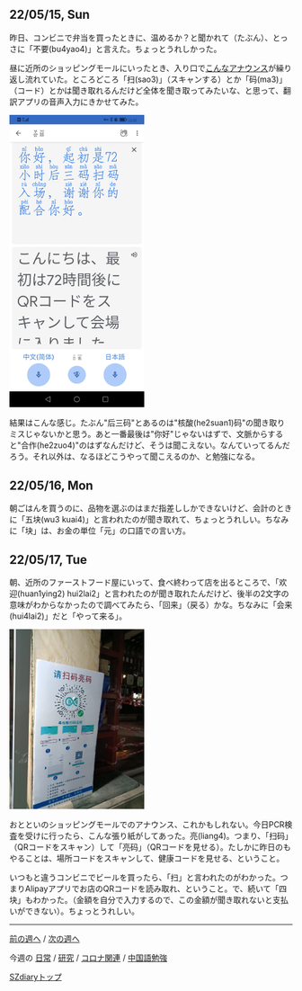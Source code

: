 ## 22/05/15, Sun

昨日、コンビニで弁当を買ったときに、温めるか？と聞かれて（たぶん）、とっさに「不要(bu4yao4)」と言えた。ちょっとうれしかった。

昼に近所のショッピングモールにいったとき、入り口で[こんなアナウンス](https://github.com/akita11/SZdiary/blob/main/diary/photo/2022-05-15_12.37.42.mp3)が繰り返し流れていた。ところどころ「扫(sao3)」（スキャンする）とか「码(ma3)」（コード）とかは聞き取れるんだけど全体を聞き取ってみたいな、と思って、翻訳アプリの音声入力にきかせてみた。

<img src="https://github.com/akita11/SZdiary/blob/main/diary/photo/2022-05-15_12.32.20.jpg" width="240px">

結果はこんな感じ。たぶん"后三码"とあるのは"核酸(he2suan1)码"の聞き取りミスじゃないかと思う。あと一番最後は"你好"じゃないはずで、文脈からすると"合作(he2zuo4)"のはずなんだけど、そうは聞こえない。なんていってるんだろう。それ以外は、なるほどこうやって聞こえるのか、と勉強になる。


## 22/05/16, Mon

朝ごはんを買うのに、品物を選ぶのはまだ指差ししかできないけど、会計のときに「五块(wu3 kuai4)」と言われたのが聞き取れて、ちょっとうれしい。ちなみに「块」は、お金の単位「元」の口語での言い方。


## 22/05/17, Tue

朝、近所のファーストフード屋にいって、食べ終わって店を出るところで、「欢迎(huan1ying2) hui2lai2」と言われたのが聞き取れたんだけど、後半の2文字の意味がわからなかったので調べてみたら、「回来」（戻る）かな。ちなみに「会来(hui4lai2)」だと「やって来る」。

<img src="https://github.com/akita11/SZdiary/blob/main/diary/photo/2022-05-17_20.39.07.jpg" width="240px">

おとといのショッピングモールでのアナウンス、これかもしれない。今日PCR検査を受けに行ったら、こんな張り紙がしてあった。亮(liang4)。つまり、「扫码」（QRコードをスキャン）して「亮码」（QRコードを見せる）。たしかに昨日のもやることは、場所コードをスキャンして、健康コードを見せる、ということ。

いつもと違うコンビニでビールを買ったら、「扫」と言われたのがわかった。つまりAlipayアプリでお店のQRコードを読み取れ、ということ。で、続いて「四块」もわかった。（金額を自分で入力するので、この金額が聞き取れないと支払いができない）。ちょっとうれしい。

***

[前の週へ](2205-2.md) /
[次の週へ](2205-4.md)

今週の
[日常](../diary/2205-3.md) /
[研究](../research/2205-3.md) /
[コロナ関連](../covid19/2205-3.md) / 
[中国語勉強](../chinese/2205-3.md)

[SZdiaryトップ](../../README.md)
